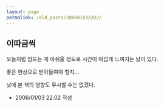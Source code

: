 ```yaml
---
layout: page
permalink: /old_posts/200601032202/
---
```


## 이따금씩

오늘처럼 잠드는 게 아쉬울 정도로 시간이 아깝게 느껴지는 날이 있다.

좋은 현상으로 받아들여야 할지...

낮에 본 책의 영향도 무시할 수는 없겠다.






- 2006/01/03 22:02 작성